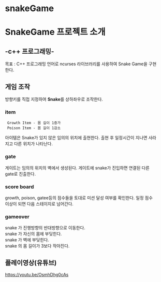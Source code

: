# snakeGame

<h1>SnakeGame 프로젝트 소개</h1>
<h2>-c++ 프로그래밍-</h2>   

목표 : C++ 프로그래밍 언어로 ncurses 라이브러리를 사용하여 Snake Game을 구현한다.


<h2>게임 조작</h2>  

방향키를 직접 지정하여  **Snake**를 상하좌우로 조작한다.  

<h3>item</h3> 

```
 Growth Item - 몸 길이 1증가
 Poison Item - 몸 길이 1감소
```  
 아이템은 Snake가 있지 않은 임의의 위치에 출현한다.
 출현 후 일정시간이 지나면 사라지고 다른 위치가 나타난다.
  

<h3>gate</h3> 
게이트는 임의의 위치의 벽에서 생성된다.  
게이트에 snake가 진입하면 연결된 다른 gate로 진출한다.  

<h3>score board</h3> 
growth, poison, gatee등의 점수들을 토대로 미션 달성 여부를 확인한다.
일정 점수 이상이 되면 다음 스테이지로 넘어간다.  


<h3>gameover</h3> 

snake 가 진행방향의 반대방향으로 이동한다.  
snake 가 자신의 몸에 부딪힌다.  
snake 가 벽에 부딪힌다.  
snake 의 몸 길이가 3보다 작아진다.  

<h2>플레이영상(유튜브)</h2>


https://youtu.be/OsmhDhg0cAs

